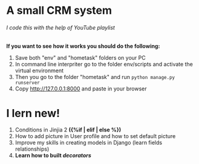 # A small CRM system
###### I code this with the help of YouTube playlist

**If you want to see how it works you should do the following:**

1. Save both "env" and "hometask" folders on your PC
2. In command line interpriter go to the folder env/scripts and activate the virtual environment
3. Then you go to the folder "hometask" and run `python manage.py runserver`
3. Copy http://127.0.0.1:8000 and paste in your browser


# I lern new!

1. Conditions in Jinjia 2 **({%if | elif | else %})**
2. How to add picture in User profile and how to set default picture
3. Improve my skills in creating models in Django (learn fields relationships)
4. **Learn how to built _decorators_**
